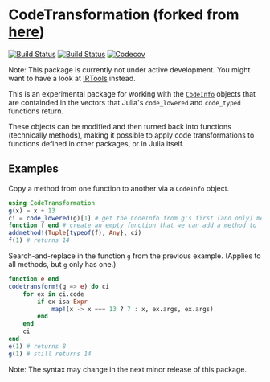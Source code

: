 # CodeTransformation (forked from [here](https://github.com/perrutquist/CodeTransformation.jl)) 

[![Build Status](https://travis-ci.com/perrutquist/CodeTransformation.jl.svg?branch=master)](https://travis-ci.com/perrutquist/CodeTransformation.jl)
[![Build Status](https://ci.appveyor.com/api/projects/status/github/perrutquist/CodeTransformation.jl?svg=true)](https://ci.appveyor.com/project/perrutquist/CodeTransformation-jl)
[![Codecov](https://codecov.io/gh/perrutquist/CodeTransformation.jl/branch/master/graph/badge.svg)](https://codecov.io/gh/perrutquist/CodeTransformation.jl)

Note: This package is currently not under active development. You might want to have a look at [IRTools](https://github.com/MikeInnes/IRTools.jl) instead.

This is an experimental package for working with the [`CodeInfo`](https://pkg.julialang.org/docs/julia/THl1k/1.1.1/devdocs/ast.html#CodeInfo-1)
objects that are containded in the vectors that Julia's `code_lowered` and `code_typed` functions return.

These objects can be modified and then turned back into functions (technically methods),
making it possible to apply code transformations to functions defined in other packages,
or in Julia itself.

## Examples

Copy a method from one function to another via a `CodeInfo` object.
```julia
using CodeTransformation
g(x) = x + 13
ci = code_lowered(g)[1] # get the CodeInfo from g's first (and only) method
function f end # create an empty function that we can add a method to
addmethod!(Tuple{typeof(f), Any}, ci)
f(1) # returns 14
```

Search-and-replace in the function `g` from the previous example. (Applies to all
methods, but `g` only has one.)
```julia
function e end
codetransform!(g => e) do ci
    for ex in ci.code
        if ex isa Expr
            map!(x -> x === 13 ? 7 : x, ex.args, ex.args)
        end
    end
    ci
end
e(1) # returns 8
g(1) # still returns 14
```

Note: The syntax may change in the next minor release of this package.
